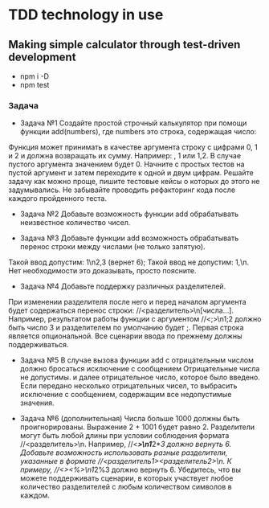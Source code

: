 # TDD technology in use
## Making simple calculator through test-driven development 

* npm i -D
* npm test

### Задача
* Задача №1
Создайте простой строчный калькулятор при помощи функции add(numbers), где numbers это строка, содержащая число:

Функция может принимать в качестве аргумента строку с цифрами 0, 1 и 2 и должна возвращать их сумму. Например: , 1 или 1,2. В случае пустого аргумента значением будет 0.
Начните с простых тестов на пустой аргумент и затем переходите к одной и двум цифрам.
Решайте задачу как можно проще, пишите тестовые кейсы о которых до этого не задумывались.
Не забывайте проводить рефакторинг кода после каждого пройденного теста.
* Задача №2
Добавьте возможность функции add обрабатывать неизвестное количество чисел.

* Задача №3
Добавьте функции add возможность обрабатывать перенос строки между числами (не только запятую).

Такой ввод допустим: 1\n2,3 (вернет 6);
Такой ввод не допустим: 1,\n. Нет необходимости это доказывать, просто поясните.
* Задача №4
Добавьте поддержку различных разделителей.

При изменении разделителя после него и перед началом аргумента будет содержаться перенос строки: //<разделитель>\n[числа…]. Например, результатом работы функции с аргументом //<;>\n1;2 должно быть число 3 и разделителем по умолчанию будет ;.
Первая строка является опциональной. Все сценарии ввода по прежнему должны поддерживаться.
* Задача №5
В случае вызова функции add с отрицательным числом должно бросаться исключение с сообщением Отрицательные числа не допустимы. и далее отрицательное число, которое было введено. Если передано несколько отрицательных чисел, то выбрасить исключение с сообщением, содержащим все недопустимые значения.

* Задача №6 (дополнительная)
Числа больше 1000 должны быть проигнорированы. Выражение 2 + 1001 будет равно 2.
Разделители могут быть любой длины при условии соблюдения формата //<разделитель>\n. Например, //<***>\n1***2***3 должно вернуть 6.
Добавьте возможность использовать разные разделители, указанные в формате //<разделитель1><разделитель2>\n. К примеру, //<*><%>\n1*2%3 должно вернуть 6.
Убедитесь, что вы можете поддерживать сценарии, в которых участвует любое количество разделителей с любым количеством символов в каждом.